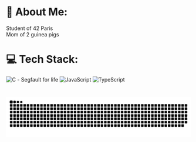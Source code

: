 # 💫 About Me:
Student of 42 Paris <br>Mom of 2 guinea pigs


# 💻 Tech Stack:
![C](https://img.shields.io/badge/c-%2300599C.svg?style=flat&logo=c&logoColor=white) - Segfault for life
![JavaScript](https://img.shields.io/badge/javascript-%23323330.svg?style=flat&logo=javascript&logoColor=%23F7DF1E) 
![TypeScript](https://img.shields.io/badge/typescript-%23007ACC.svg?style=flat&logo=typescript&logoColor=white)

<!-- Proudly created with GPRM ( https://gprm.itsvg.in ) -->

# 
![ ](https://raw.githubusercontent.com/itzbw/itzbw/579b9e7daa649d39cb21ec7ca958fc5d3d0b6b08/github-user-contribution%20(2).svg)

<!--https://platane.github.io/snk/--> 
